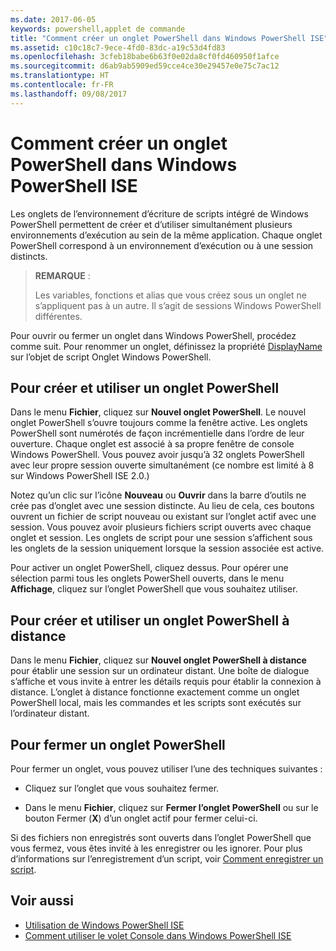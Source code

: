 ```yaml
---
ms.date: 2017-06-05
keywords: powershell,applet de commande
title: "Comment créer un onglet PowerShell dans Windows PowerShell ISE"
ms.assetid: c10c18c7-9ece-4fd0-83dc-a19c53d4fd83
ms.openlocfilehash: 3cfeb18babe6b63f0e02da8cf0fd460950f1afce
ms.sourcegitcommit: d6ab9ab5909ed59cce4ce30e29457e0e75c7ac12
ms.translationtype: HT
ms.contentlocale: fr-FR
ms.lasthandoff: 09/08/2017
---
```

# <a name="how-to-create-a-powershell-tab-in-windows-powershell-ise"></a>Comment créer un onglet PowerShell dans Windows PowerShell ISE
Les onglets de l’environnement d’écriture de scripts intégré de Windows PowerShell permettent de créer et d’utiliser simultanément plusieurs environnements d’exécution au sein de la même application.
Chaque onglet PowerShell correspond à un environnement d’exécution ou à une session distincts.

> **REMARQUE** :
>
> Les variables, fonctions et alias que vous créez sous un onglet ne s’appliquent pas à un autre. Il s’agit de sessions Windows PowerShell différentes.

Pour ouvrir ou fermer un onglet dans Windows PowerShell, procédez comme suit.
Pour renommer un onglet, définissez la propriété [DisplayName](The-PowerShellTab-Object.md#displayname) sur l’objet de script Onglet Windows PowerShell.

## <a name="to-create-and-use-a-new-powershell-tab"></a>Pour créer et utiliser un onglet PowerShell

Dans le menu **Fichier**, cliquez sur **Nouvel onglet PowerShell**. Le nouvel onglet PowerShell s’ouvre toujours comme la fenêtre active.
Les onglets PowerShell sont numérotés de façon incrémentielle dans l’ordre de leur ouverture.
Chaque onglet est associé à sa propre fenêtre de console Windows PowerShell.
Vous pouvez avoir jusqu’à 32 onglets PowerShell avec leur propre session ouverte simultanément (ce nombre est limité à 8 sur Windows PowerShell ISE 2.0.)

Notez qu’un clic sur l’icône **Nouveau** ou **Ouvrir** dans la barre d’outils ne crée pas d’onglet avec une session distincte.
Au lieu de cela, ces boutons ouvrent un fichier de script nouveau ou existant sur l’onglet actif avec une session.
Vous pouvez avoir plusieurs fichiers script ouverts avec chaque onglet et session.
Les onglets de script pour une session s’affichent sous les onglets de la session uniquement lorsque la session associée est active.

Pour activer un onglet PowerShell, cliquez dessus. Pour opérer une sélection parmi tous les onglets PowerShell ouverts, dans le menu **Affichage**, cliquez sur l’onglet PowerShell que vous souhaitez utiliser.

## <a name="to-create-and-use-a-new-remote-powershell-tab"></a>Pour créer et utiliser un onglet PowerShell à distance

Dans le menu **Fichier**, cliquez sur **Nouvel onglet PowerShell à distance** pour établir une session sur un ordinateur distant.
Une boîte de dialogue s’affiche et vous invite à entrer les détails requis pour établir la connexion à distance.
L’onglet à distance fonctionne exactement comme un onglet PowerShell local, mais les commandes et les scripts sont exécutés sur l’ordinateur distant.

## <a name="to-close-a-powershell-tab"></a>Pour fermer un onglet PowerShell

Pour fermer un onglet, vous pouvez utiliser l’une des techniques suivantes :

- Cliquez sur l’onglet que vous souhaitez fermer.

- Dans le menu **Fichier**, cliquez sur **Fermer l’onglet PowerShell** ou sur le bouton Fermer (**X**) d’un onglet actif pour fermer celui-ci.

Si des fichiers non enregistrés sont ouverts dans l’onglet PowerShell que vous fermez, vous êtes invité à les enregistrer ou les ignorer.
Pour plus d’informations sur l’enregistrement d’un script, voir [Comment enregistrer un script](How-to-Write-and-Run-Scripts-in-the-Windows-PowerShell-ISE.md#how-to-save-a-script).

## <a name="see-also"></a>Voir aussi

- [Utilisation de Windows PowerShell ISE](Using-the-Windows-PowerShell-ISE.md)
- [Comment utiliser le volet Console dans Windows PowerShell ISE](How-to-Use-the-Console-Pane-in-the-Windows-PowerShell-ISE.md)


